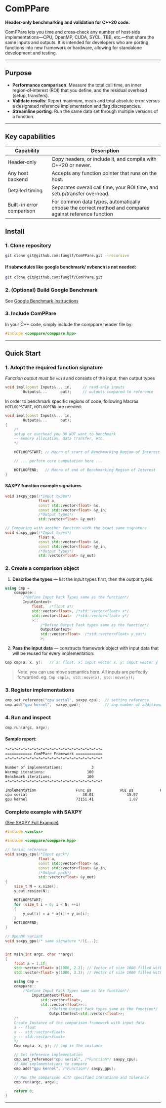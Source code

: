 # ComPPare

**Header‑only benchmarking and validation for C++20 code.**

ComPPare lets you time and cross‑check any number of host‑side implementations—CPU, OpenMP, CUDA, SYCL, TBB, etc.—that share the same inputs and outputs. It is intended for developers who are porting functions into new framework or hardware, allowing for standalone development and testing.

---

## Purpose

* **Performance comparison**: Measure the total call time, an inner region‑of‑interest (ROI) that you define, and the residual overhead (setup, transfers).
* **Validate results**: Report maximum, mean and total absolute error versus a designated reference implementation and flag discrepancies.
* **Streamline porting**: Run the same data set through multiple versions of a function.

---

## Key capabilities

| Capability              | Description                                                       |
| ----------------------- | ----------------------------------------------------------------- |
| Header‑only             | Copy headers, or include it, and compile with C++20 or newer. |
| Any host backend | Accepts any function pointer that runs on the host.               |
| Detailed timing         | Separates overall call time, your ROI time, and setup/transfer overhead.                   |
| Built-in error comparison | For common data types, automatically choose the correct method and compares against reference function    |

## Install
### 1. Clone repository
```bash
git clone git@github.com:funglf/ComPPare.git --recursive
```
#### If submodules like google benchmark/ nvbench is not needed:
```bash
git clone git@github.com:funglf/ComPPare.git
```

### 2. (Optional) Build Google Benchmark
See [Google Benchmark Instructions](https://github.com/google/benchmark/blob/b20cea674170b2ba45da0dfaf03953cdea473d0d/README.md) 

### 3. Include ComPPare
In your C++ code, simply include the comppare header file by:
```c
#include <comppare/comppare.hpp>
```

---

## Quick Start

### 1. Adopt the required function signature
*Function output must be `void`*
and consists of the input, then output types
```cpp
void impl(const Inputs&... in,     // read‑only inputs
        Outputs&...      out);     // outputs compared to reference
```

In order to benchmark specific regions of code, following Macros `HOTLOOPSTART`, `HOTLOOPEND` are needed:
```cpp
void impl(const Inputs&... in,
        Outputs&...      out);
{
    /* 
    setup or overhead you DO NOT want to benchmark 
    -- memory allocation, data transfer, etc.
    */

    HOTLOOPSTART; // Macro of start of Benchmarking Region of Interest

    // ... perform core computation here ...

    HOTLOOPEND;   // Macro of end of Benchmarking Region of Interest
}
```


#### SAXPY function example signatures
```cpp
void saxpy_cpu(/*Input types*/
               float a,
               const std::vector<float> &x,
               const std::vector<float> &y_in,
               /*Output types*/
               std::vector<float> &y_out)

// Comparing with another function with the exact same signature
void saxpy_gpu(/*Input types*/
               float a,
               const std::vector<float> &x,
               const std::vector<float> &y_in,
               /*Output types*/
               std::vector<float> &y_out)
```


### 2. Create a comparison object

1. **Describe the types** — list the *input* types first, then the *output* types:

```cpp
using Cmp = 
    comppare::
        /*Define Input Pack Types same as the function*/
        InputContext<
            float,  /*float a*/
            std::vector<float>, /*std::vector<float> x*/
            std::vector<float>  /*std::vector<float> y*/
            >::
                /*Define Output Pack types same as the function*/
                OutputContext<
                std::vector<float>  /*std::vector<float> y_out*/
                >;
```

2. **Pass the input data** — constructs framework object with input data that will be reused for every implementation:

```cpp
Cmp cmp(a, x, y);   // a: float, x: input vector x, y: input vector y
```
> Note: you can use move semantics here. All inputs are perfectly forwarded. eg. `Cmp cmp(a, std::move(x), std::move(y));`


### 3. Register implementations

```cpp
cmp.set_reference("cpu serial", saxpy_cpu);  // setting reference
cmp.add("gpu kernel",  saxpy_gpu);           // any number of additional functions
```

### 4. Run and inspect

```cpp
cmp.run(argc, argv);
```

#### Sample report:

```bash
*=*=*=*=*=*=*=*=*=*=*=*=*=*=*=*=*=*=*=*=*=*=
============ ComPPare Framework ============
=*=*=*=*=*=*=*=*=*=*=*=*=*=*=*=*=*=*=*=*=*=*

Number of implementations:             3
Warmup iterations:                   100
Benchmark iterations:                100
=*=*=*=*=*=*=*=*=*=*=*=*=*=*=*=*=*=*=*=*=*=*

Implementation                  Func µs             ROI µs            Ovhd µs         Max|err|[0]        Mean|err|[0]       Total|err|[0]
cpu serial                         38.01               15.97               22.05            0.00e+00            0.00e+00            0.00e+00
gpu kernel                      73151.41                1.07            73150.34            3.30e+06            1.66e+06            1.70e+09  <-- FAIL
```
### Complete example with SAXPY
[(See SAXPY Full Example)](examples/saxpy/README.md)

```cpp
#include <vector>

#include <comppare/comppare.hpp>

// Serial reference
void saxpy_cpu(/*Input pack*/
               float a,
               const std::vector<float> &x,
               const std::vector<float> &y_in,
               /*Output pack*/
               std::vector<float> &y_out)
{
    size_t N = x.size();
    y_out.resize(N);

    HOTLOOPSTART;
    for (size_t i = 0; i < N; ++i)
    {
        y_out[i] = a * x[i] + y_in[i];
    }
    HOTLOOPEND;
}

// OpenMP variant
void saxpy_gpu(/* same signature */){...};


int main(int argc, char **argv)
{
    float a = 1.1f;
    std::vector<float> x(1000, 2.2); // Vector of size 1000 filled with 2.2
    std::vector<float> y(1000, 3.3); // Vector of size 1000 filled with 3.3

    using Cmp = 
    comppare::
        /*Define Input Pack Types same as the function*/
            InputContext<float, 
                std::vector<float>, 
                std::vector<float>>::
                    /*Define Output Pack types same as the function*/
                    OutputContext<std::vector<float>>;
    /*
    Create Instance of the comparison framework with input data
    a -- float
    x -- std::vector<float>
    y -- std::vector<float>
    */
    Cmp cmp(a, x, y); // cmp is the instance

    // Set reference implementation
    cmp.set_reference("cpu serial", /*Function*/ saxpy_cpu);
    // Add implementations to compare
    cmp.add("gpu kernel", /*Function*/ saxpy_gpu);

    // Run the comparison with specified iterations and tolerance
    cmp.run(argc, argv);

    return 0;
}
```

---




